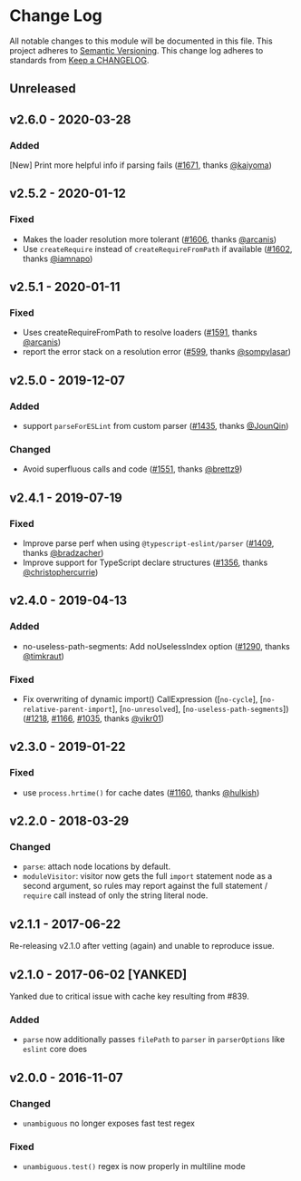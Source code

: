 # Change Log
All notable changes to this module will be documented in this file.
This project adheres to [Semantic Versioning](http://semver.org/).
This change log adheres to standards from [Keep a CHANGELOG](http://keepachangelog.com).

## Unreleased

## v2.6.0 - 2020-03-28

### Added
[New] Print more helpful info if parsing fails ([#1671], thanks [@kaiyoma])

## v2.5.2 - 2020-01-12

### Fixed
- Makes the loader resolution more tolerant ([#1606], thanks [@arcanis])
- Use `createRequire` instead of `createRequireFromPath` if available ([#1602], thanks [@iamnapo])

## v2.5.1 - 2020-01-11

### Fixed
- Uses createRequireFromPath to resolve loaders ([#1591], thanks [@arcanis])
- report the error stack on a resolution error ([#599], thanks [@sompylasar])

## v2.5.0 - 2019-12-07

### Added
- support `parseForESLint` from custom parser ([#1435], thanks [@JounQin])

### Changed
 - Avoid superfluous calls and code ([#1551], thanks [@brettz9])

## v2.4.1 - 2019-07-19

### Fixed
 - Improve parse perf when using `@typescript-eslint/parser` ([#1409], thanks [@bradzacher])
 - Improve support for TypeScript declare structures ([#1356], thanks [@christophercurrie])

## v2.4.0 - 2019-04-13

### Added
 - no-useless-path-segments: Add noUselessIndex option ([#1290], thanks [@timkraut])

### Fixed
 - Fix overwriting of dynamic import() CallExpression ([`no-cycle`], [`no-relative-parent-import`], [`no-unresolved`], [`no-useless-path-segments`]) ([#1218], [#1166], [#1035], thanks [@vikr01])


## v2.3.0 - 2019-01-22
### Fixed
- use `process.hrtime()` for cache dates ([#1160], thanks [@hulkish])

## v2.2.0 - 2018-03-29
### Changed
- `parse`: attach node locations by default.
- `moduleVisitor`: visitor now gets the full `import` statement node as a second
  argument, so rules may report against the full statement / `require` call instead
  of only the string literal node.

## v2.1.1 - 2017-06-22

Re-releasing v2.1.0 after vetting (again) and unable to reproduce issue.


## v2.1.0 - 2017-06-02 [YANKED]

Yanked due to critical issue with cache key resulting from #839.

### Added
- `parse` now additionally passes `filePath` to `parser` in `parserOptions` like `eslint` core does

## v2.0.0 - 2016-11-07
### Changed
- `unambiguous` no longer exposes fast test regex

### Fixed
- `unambiguous.test()` regex is now properly in multiline mode

[#1671]: https://github.com/benmosher/eslint-plugin-import/pull/1671
[#1606]: https://github.com/benmosher/eslint-plugin-import/pull/1606
[#1602]: https://github.com/benmosher/eslint-plugin-import/pull/1602
[#1591]: https://github.com/benmosher/eslint-plugin-import/pull/1591
[#1551]: https://github.com/benmosher/eslint-plugin-import/pull/1551
[#1435]: https://github.com/benmosher/eslint-plugin-import/pull/1435
[#1409]: https://github.com/benmosher/eslint-plugin-import/pull/1409
[#1356]: https://github.com/benmosher/eslint-plugin-import/pull/1356
[#1290]: https://github.com/benmosher/eslint-plugin-import/pull/1290
[#1218]: https://github.com/benmosher/eslint-plugin-import/pull/1218
[#1166]: https://github.com/benmosher/eslint-plugin-import/issues/1166
[#1160]: https://github.com/benmosher/eslint-plugin-import/pull/1160
[#1035]: https://github.com/benmosher/eslint-plugin-import/issues/1035
[#599]: https://github.com/benmosher/eslint-plugin-import/pull/599

[@hulkish]: https://github.com/hulkish
[@timkraut]: https://github.com/timkraut
[@vikr01]: https://github.com/vikr01
[@bradzacher]: https://github.com/bradzacher
[@christophercurrie]: https://github.com/christophercurrie
[@brettz9]: https://github.com/brettz9
[@JounQin]: https://github.com/JounQin
[@arcanis]: https://github.com/arcanis
[@sompylasar]: https://github.com/sompylasar
[@iamnapo]: https://github.com/iamnapo
[@kaiyoma]: https://github.com/kaiyoma
